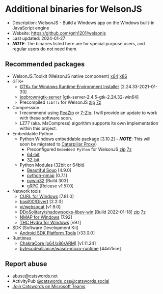 # Additional binaries for WelsonJS

* Description: WelsonJS - Build a Windows app on the Windows built-in JavaScript engine
* Website: https://github.com/gnh1201/welsonjs
* Last updated: 2024-01-27
* ***NOTE***: The binaries listed here are for special purpose users, and regular users do not need them.

## Recommended packages
* WelsonJS.Toolkit (WelsonJS native component) [x64](https://github.com/gnh1201/welsonjs/raw/master/bin/x64/WelsonJS.Toolkit.dll) [x86](https://github.com/gnh1201/welsonjs/raw/master/bin/x86/WelsonJS.Toolkit.dll)
* GTK+
    * [GTK+ for Windows Runtime Environment Installer](https://github.com/tschoonj/GTK-for-Windows-Runtime-Environment-Installer) [2.24.33-2021-01-30]
    * [jopbrown/gtk-server](https://github.com/jopbrown/gtk-server) [gtk-server-2.4.5-gtk-2.24.32-win64]
    * Precompiled `libffi` for WelsonJS [zip](https://pub-f926e14287b340cd9eff33731bb25329.r2.dev/gtk-server-libffi-7.zip) [7z](https://pub-f926e14287b340cd9eff33731bb25329.r2.dev/gtk-server-libffi-7.7z)
* Compression
    * I recommend using [PeaZip](https://peazip.github.io/) or [7-Zip](https://www.7-zip.org/). I will provide an update to work with these software soon.
    * LZ77 (aka. MsCompress) algorithm supports its own implementation within this project.
* Embeddable Python
    * Python Windows embeddable package [3.10.2] - ***NOTE***: This will soon be migrated to [Caterpillar Proxy](https://github.com/gnh1201/caterpillar))
        * Preconfigured `Embedded Python` for WelsonJS [zip](https://pub-f926e14287b340cd9eff33731bb25329.r2.dev/welsonjs-preconfigured-python-3.10.2-embed.zip) [7z](https://pub-f926e14287b340cd9eff33731bb25329.r2.dev/welsonjs-preconfigured-python-3.10.2-embed.7z)
        * [64-bit](https://www.python.org/downloads/release/python-3102/)
        * [32-bit](https://www.python.org/downloads/release/python-3102/)
    * Python Modules (32bit or 64bit)
        * [Beautiful Soup](https://www.crummy.com/software/BeautifulSoup/bs4/doc/) [4.9.0] 
        * [python-nmap](https://bitbucket.org/xael/python-nmap) [0.7.1]
        * [pywin32](https://github.com/mhammond/pywin32) [Build 303]
        * [gRPC](https://github.com/grpc/grpc) [Release v1.57.0]
* Network tools
    * [CURL for Windows](https://curl.se/windows/) [7.81.0]
    * [basil00/Divert](https://github.com/basil00/Divert) [2.2.0]
    * [vi/websocat](https://github.com/vi/websocat) [v1.9.0]
    * [DDoSolitary/shadowsocks-libev-win](https://github.com/DDoSolitary/shadowsocks-libev-win) [Build 2022-01-18] [zip](https://pub-f926e14287b340cd9eff33731bb25329.r2.dev/shadowsocks-libev-win-build-20220118.zip) [7z](https://pub-f926e14287b340cd9eff33731bb25329.r2.dev/shadowsocks-libev-win-build-20220118.7z)
    * [NMAP for Windows](https://nmap.org/download.html) [7.92]
    * [THC Hydra for Windows](https://github.com/vanhauser-thc/thc-hydra) [v9.1]
* SDK (Software Development Kit)
    * [Android SDK Platform Tools](https://developer.android.com/studio/releases/platform-tools) [r33.0.0]
* Runtimes
    * [ChakraCore (x64/x86/ARM)](https://github.com/chakra-core/ChakraCore) [v1.11.24]
    * [bytecodealliance/wasm-micro-runtime](https://github.com/bytecodealliance/wasm-micro-runtime) [44d75ce]

## Report abuse
- abuse@catswords.net
- ActivityPub [@catswords_oss@catswords.social](https://catswords.social/@catswords_oss)
- [Join Catswords on Microsoft Teams](https://teams.live.com/l/community/FEACHncAhq8ldnojAI)
